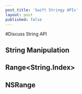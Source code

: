 ```yaml
---
post_title: 'Swift Stringy APIs'
layout: post
published: false
---
```


#Discuss String API
## String Manipulation
## Range<String.Index>
## NSRange
